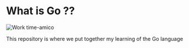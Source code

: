 # What is Go ??

![Work time-amico](https://user-images.githubusercontent.com/98689960/189554295-8f2384bd-3985-404b-9b68-689dba34e3fc.png)

This repository is where we put together my learning of the Go language
